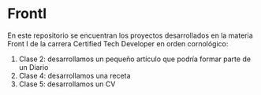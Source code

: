 # FrontI
En este repositorio se encuentran los proyectos desarrollados en la materia Front I de la carrera Certified Tech Developer en orden cornológico:

1. Clase 2: desarrollamos un pequeño artículo que podría formar parte de un Diario
2. Clase 4: desarrollamos una receta 
3. Clase 5: desarrollamos un CV 
